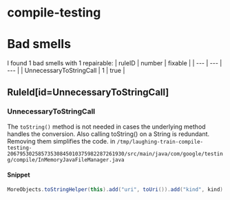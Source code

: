 # compile-testing 
 
# Bad smells
I found 1 bad smells with 1 repairable:
| ruleID | number | fixable |
| --- | --- | --- |
| UnnecessaryToStringCall | 1 | true |
## RuleId[id=UnnecessaryToStringCall]
### UnnecessaryToStringCall
The `toString()` method is not needed in cases the underlying method handles the conversion. Also calling toString() on a String is redundant. Removing them simplifies the code.
in `/tmp/laughing-train-compile-testing-20679530258573530845010375982287261930/src/main/java/com/google/testing/compile/InMemoryJavaFileManager.java`
#### Snippet
```java
MoreObjects.toStringHelper(this).add("uri", toUri()).add("kind", kind).toString()
```

